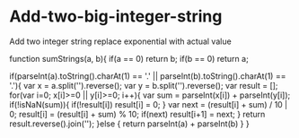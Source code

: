 # Add-two-big-integer-string
Add two integer string replace exponential with actual value


function sumStrings(a, b){
  if(a == 0)
    return b;
  if(b == 0)
    return a;
  
  if(parseInt(a).toString().charAt(1) == '.' || parseInt(b).toString().charAt(1) == '.'){
    var x = a.split('').reverse();
    var y = b.split('').reverse();
    var result = [];
    for(var i=0; x[i]>=0 || y[i]>=0; i++){
      var sum = parseInt(x[i]) + parseInt(y[i]);
      if(!isNaN(sum)){
        if(!result[i])
          result[i] = 0;
      }
      var next = (result[i] + sum) / 10 | 0;
      result[i] = (result[i] + sum) % 10;
      if(next)
        result[i+1] = next;
    }
    return result.reverse().join('');
  }else {
    return parseInt(a) + parseInt(b)
  }
}
